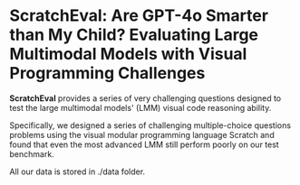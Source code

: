 # ScratchEval: Are GPT-4o Smarter than My Child? Evaluating Large Multimodal Models with Visual Programming Challenges

**ScratchEval** provides a series of very challenging questions designed to test the large multimodal models' (LMM) visual code reasoning ability.

Specifically, we designed a series of challenging multiple-choice questions problems using the visual modular programming language Scratch and found that even the most advanced LMM still perform poorly on our test benchmark.

All our data is stored in ./data folder.
